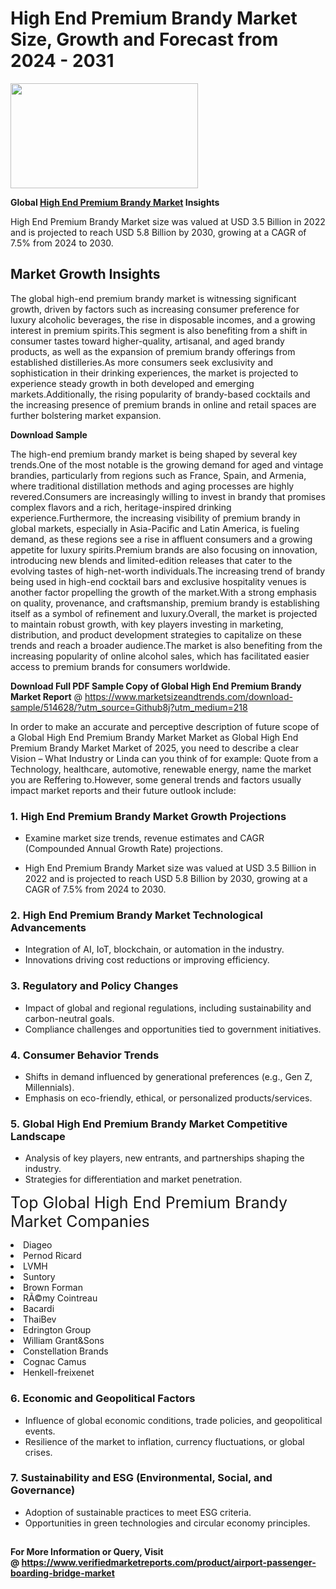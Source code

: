 <H1>High End Premium Brandy Market Size, Growth and Forecast from 2024 - 2031</H1><img class="aligncenter size-medium wp-image-584254" src="https://thirdeyenews.in/wp-content/uploads/2024/09/Global-Market-Research-300x168.jpeg" alt="" width="300" height="168" /><p><strong>Global&nbsp;<a href="https://www.marketsizeandtrends.com/download-sample/514628/?utm_source=Github8j?utm_medium=218">High End Premium Brandy Market</a> Insights</strong></p><p>High End Premium Brandy Market size was valued at USD 3.5 Billion in 2022 and is projected to reach USD 5.8 Billion by 2030, growing at a CAGR of 7.5% from 2024 to 2030.</p><p><h2>Market Growth Insights</h2> <p>The global high-end premium brandy market is witnessing significant growth, driven by factors such as increasing consumer preference for luxury alcoholic beverages, the rise in disposable incomes, and a growing interest in premium spirits.This segment is also benefiting from a shift in consumer tastes toward higher-quality, artisanal, and aged brandy products, as well as the expansion of premium brandy offerings from established distilleries.As more consumers seek exclusivity and sophistication in their drinking experiences, the market is projected to experience steady growth in both developed and emerging markets.Additionally, the rising popularity of brandy-based cocktails and the increasing presence of premium brands in online and retail spaces are further bolstering market expansion.</p> <p><strong>Download Sample</strong></p> <p>The high-end premium brandy market is being shaped by several key trends.One of the most notable is the growing demand for aged and vintage brandies, particularly from regions such as France, Spain, and Armenia, where traditional distillation methods and aging processes are highly revered.Consumers are increasingly willing to invest in brandy that promises complex flavors and a rich, heritage-inspired drinking experience.Furthermore, the increasing visibility of premium brandy in global markets, especially in Asia-Pacific and Latin America, is fueling demand, as these regions see a rise in affluent consumers and a growing appetite for luxury spirits.Premium brands are also focusing on innovation, introducing new blends and limited-edition releases that cater to the evolving tastes of high-net-worth individuals.The increasing trend of brandy being used in high-end cocktail bars and exclusive hospitality venues is another factor propelling the growth of the market.With a strong emphasis on quality, provenance, and craftsmanship, premium brandy is establishing itself as a symbol of refinement and luxury.Overall, the market is projected to maintain robust growth, with key players investing in marketing, distribution, and product development strategies to capitalize on these trends and reach a broader audience.The market is also benefiting from the increasing popularity of online alcohol sales, which has facilitated easier access to premium brands for consumers worldwide.<p><span class=""><strong>Download Full PDF Sample Copy of Global High End Premium Brandy Market Report</strong> @ <a href="https://www.marketsizeandtrends.com/download-sample/514628/?utm_source=Github8j?utm_medium=218" target="_blank">https://www.marketsizeandtrends.com/download-sample/514628/?utm_source=Github8j?utm_medium=218</a></span></p><p>In order to make an accurate and perceptive description of future scope of a Global&nbsp;High End Premium Brandy Market Market as Global&nbsp;High End Premium Brandy Market Market of 2025, you need to describe a clear Vision &ndash; What Industry or Linda can you think of for example: Quote from a Technology, healthcare, automotive, renewable energy, name the market you are Reffering to.However, some general trends and factors usually impact market reports and their future outlook include:</p><h3>1.&nbsp;<strong>High End Premium Brandy Market Growth Projections</strong></h3><ul><li>Examine market size trends, revenue estimates and CAGR (Compounded Annual Growth Rate) projections.</li><li><p>High End Premium Brandy Market size was valued at USD 3.5 Billion in 2022 and is projected to reach USD 5.8 Billion by 2030, growing at a CAGR of 7.5% from 2024 to 2030.</p></li></ul><h3>2.&nbsp;<strong>High End Premium Brandy Market Technological Advancements</strong></h3><ul><li>Integration of AI, IoT, blockchain, or automation in the industry.</li><li>Innovations driving cost reductions or improving efficiency.</li></ul><h3>3.&nbsp;<strong>Regulatory and Policy Changes</strong></h3><ul><li>Impact of global and regional regulations, including sustainability and carbon-neutral goals.</li><li>Compliance challenges and opportunities tied to government initiatives.</li></ul><h3>4.&nbsp;<strong>Consumer Behavior Trends</strong></h3><ul><li>Shifts in demand influenced by generational preferences (e.g., Gen Z, Millennials).</li><li>Emphasis on eco-friendly, ethical, or personalized products/services.</li></ul><h3>5.&nbsp;<strong>Global High End Premium Brandy Market Competitive Landscape</strong></h3><ul><li>Analysis of key players, new entrants, and partnerships shaping the industry.</li><li>Strategies for differentiation and market penetration.</li></ul><p data-pm-slice="1 1 []"><span style="color: inherit; font-family: inherit; font-size: 25px;">Top Global High End Premium Brandy Market Companies</span></p><div class="" data-test-id=""><p><li>Diageo</li><li> Pernod Ricard</li><li> LVMH</li><li> Suntory</li><li> Brown Forman</li><li> RÃ©my Cointreau</li><li> Bacardi</li><li> ThaiBev</li><li> Edrington Group</li><li> William Grant&Sons</li><li> Constellation Brands</li><li> Cognac Camus</li><li> Henkell-freixenet</li></p></div><h3>6.&nbsp;<strong>Economic and Geopolitical Factors</strong></h3><ul><li>Influence of global economic conditions, trade policies, and geopolitical events.</li><li>Resilience of the market to inflation, currency fluctuations, or global crises.</li></ul><h3>7.&nbsp;<strong>Sustainability and ESG (Environmental, Social, and Governance)</strong></h3><ul><li>Adoption of sustainable practices to meet ESG criteria.</li><li>Opportunities in green technologies and circular economy principles.</li></ul><h2><strong style="font-size: 14px;">For More Information or Query, Visit @&nbsp;</strong><a style="background-color: #ffffff; font-size: 14px;" href="https://www.marketsizeandtrends.com/report/high-end-premium-brandy-market/" target="_blank">https://www.verifiedmarketreports.com/product/airport-passenger-boarding-bridge-market</a></h2>